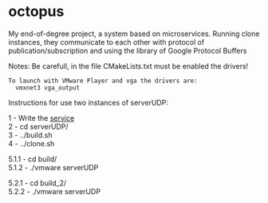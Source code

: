 # octopus
My end-of-degree project, a system based on microservices.  Running clone instances, they communicate to each other with protocol of publication/subscription and using the library of Google Protocol Buffers


Notes:
    Be carefull, in the file CMakeLists.txt must be enabled the drivers!

    To launch with VMware Player and vga the drivers are:
      vmxnet3 vga_output

Instructions for use two instances of serverUDP:  

1 - Write the [service](https://github.com/TheTelematic/octopus/blob/master/serverUDP/service.cpp)  
2 - cd serverUDP/  
3 - ../build.sh  
4 - ../clone.sh  

5.1.1 - cd build/  
5.1.2 - ./vmware serverUDP  

5.2.1 - cd build_2/  
5.2.2 - ./vmware serverUDP  
